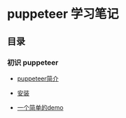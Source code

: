 # puppeteer 学习笔记

## 目录

### 初识 puppeteer

- [puppeteer简介](https://github.com/twosugar/puppeteer-notes/blob/master/notes/introduction.md)

- [安装](https://github.com/twosugar/puppeteer-notes/blob/master/notes/install.md)

- [一个简单的demo](https://github.com/twosugar/puppeteer-notes/blob/master/notes/first-demo.md)